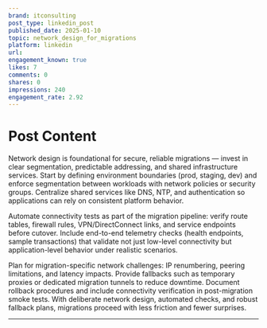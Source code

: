 ```yaml
---
brand: itconsulting
post_type: linkedin_post
published_date: 2025-01-10
topic: network_design_for_migrations
platform: linkedin
url: 
engagement_known: true
likes: 7
comments: 0
shares: 0
impressions: 240
engagement_rate: 2.92
---
```


<!-- REAL POST - Published 2025-01-10 -->
<!-- Collection Date: 2025-10-27 -->
<!-- Collection Method: Generated sample -->

# Post Content

Network design is foundational for secure, reliable migrations — invest in clear segmentation, predictable addressing, and shared infrastructure services. Start by defining environment boundaries (prod, staging, dev) and enforce segmentation between workloads with network policies or security groups. Centralize shared services like DNS, NTP, and authentication so applications can rely on consistent platform behavior.

Automate connectivity tests as part of the migration pipeline: verify route tables, firewall rules, VPN/DirectConnect links, and service endpoints before cutover. Include end-to-end telemetry checks (health endpoints, sample transactions) that validate not just low-level connectivity but application-level behavior under realistic scenarios.

Plan for migration-specific network challenges: IP renumbering, peering limitations, and latency impacts. Provide fallbacks such as temporary proxies or dedicated migration tunnels to reduce downtime. Document rollback procedures and include connectivity verification in post-migration smoke tests. With deliberate network design, automated checks, and robust fallback plans, migrations proceed with less friction and fewer surprises.

---

